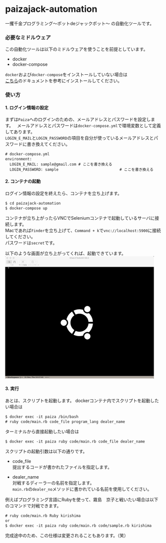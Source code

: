 # paizajack-automation
一攫千金プログラミング〜ポットdeジャックポット〜 の自動化ツールです。

### 必要なミドルウェア
この自動化ツールは以下のミドルウェアを使うことを前提としています。
- docker
- docker-compose

`docker`および`docker-compose`をインストールしていない場合は  
[こちら](https://docs.docker.com/compose/install/)のドキュメントを参考にインストールしてください。

### 使い方
#### 1. ログイン情報の設定  
まずは`Paiza`へのログインのための、メールアドレスとパスワードを設定します。  
メールアドレスとパスワードは`docker-compose.yml`で環境変数として定義してあります。  
`LOGIN_E_MAIL`と`LOGIN_PASSWORD`の項目を自分が使っているメールアドレスとパスワードに書き換えてください。  
```
# docker-compose.yml
environment:
  LOGIN_E_MAIL: sample@gmail.com # ここを書き換える
  LOGIN_PASSWORD: sample 　　　　　　　　　　　　　　　　# ここを書き換える
```

#### 2. コンテナの起動  
ログイン情報の設定を終えたら、コンテナを立ち上げます。
```
$ cd paizajack-automation
$ docker-compose up
```

コンテナが立ち上がったらVNCでSeleniumコンテナで起動しているサーバに接続します。  
Macであれば`Finder`を立ち上げて、`Command + k`で`vnc://localhost:5900`に接続してください。  
パスワードは`secret`です。  

以下のような画面が立ち上がってくれば、起動できています。  
![Seleniumトップページ](https://github.com/TomoProg/image-repo/blob/master/paizajack-automation/selenium-top.png "サンプル")

#### 3. 実行  
あとは、スクリプトを起動します。
dockerコンテナ内でスクリプトを起動したい場合は
```
$ docker exec -it paiza /bin/bash
# ruby code/main.rb code_file program_lang dealer_name
```

ターミナルから直接起動したい場合は
```
$ docker exec -it paiza ruby code/main.rb code_file dealer_name
```

スクリプトの起動引数は以下の通りです。
- code_file  
提出するコードが書かれたファイルを指定します。

- dealer_name  
対戦するディーラーの名前を指定します。  
`main.rb`の`dealer_no`メソッドに書かれている名前を使用してください。  

例えばプログラミング言語にRubyを使って、霧島　京子と戦いたい場合は以下のコマンドで対戦できます。
```
# ruby code/main.rb Ruby kirishima
or
$ docker exec -it paiza ruby code/main.rb code/sample.rb kirishima
```

完成途中のため、この仕様は変更されることもあります。（笑）

